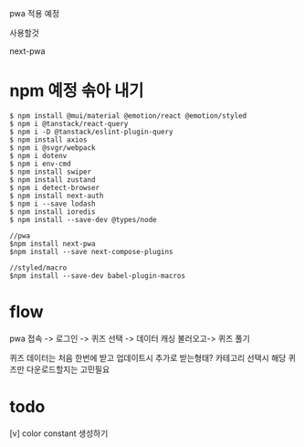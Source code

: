 pwa 적용 예정

사용할것

next-pwa

# npm 예정 솎아 내기

```
$ npm install @mui/material @emotion/react @emotion/styled
$ npm i @tanstack/react-query
$ npm i -D @tanstack/eslint-plugin-query
$ npm install axios
$ npm i @svgr/webpack
$ npm i dotenv
$ npm i env-cmd
$ npm install swiper
$ npm install zustand
$ npm i detect-browser
$ npm install next-auth
$ npm i --save lodash
$ npm install ioredis
$ npm install --save-dev @types/node

//pwa
$npm install next-pwa
$npm install --save next-compose-plugins

//styled/macro
$npm install --save-dev babel-plugin-macros
```

# flow

pwa
접속 -> 로그인 -> 퀴즈 선택 -> 데이터 캐싱 불러오고-> 퀴즈 풀기

퀴즈 데이터는 처음 한번에 받고 업데이트시 추가로 받는형태? 카테고리 선택시 해당 퀴즈만 다운로드할지는 고민필요

# todo

[v] color constant 생성하기
